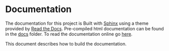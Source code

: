 Documentation
=============
The documentation for this project is Built with [Sphinx](https://www.sphinx-doc.org/en/master/) using a theme provided by [Read the Docs](https://sphinx-rtd-theme.readthedocs.io/en/stable/). Pre-compiled html documentation can be found in the [docs](../docs) folder. To read the documentation online go [here](https://paulsykes.me/ft231x_breakout_usb_power_switch).

This document describes how to build the documentation.

